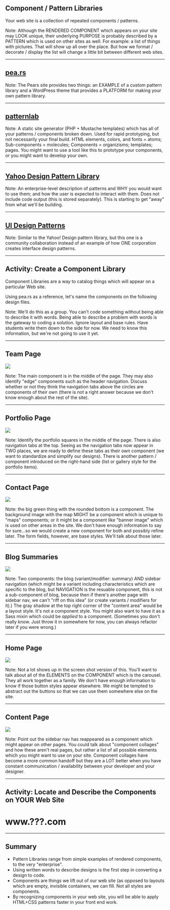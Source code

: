 ## Component / Pattern Libraries

Your web site is a collection of repeated components / patterns.

Note: Although the RENDERED COMPONENT which appears on your site may LOOK unique, their underlying PURPOSE is probably described by a PATTERN which is used on other sites as well. For example: a list of things with pictures. That will show up all over the place. But how we format / decorate / display the list will change a little bit between different web sites.

---------------------------------------
## [pea.rs](http://pea.rs/)

<!-- .slide: data-background-image="assets/pears.png" -->
<!-- .slide: data-background-position="top left" -->
<!-- .slide: data-state="bgimage" -->

Note: The Pears site provides two things: an EXAMPLE of a custom pattern library and a WordPress theme that provides a PLATFORM for making your own pattern library.

---------------------------------------
## [patternlab](http://patternlab.io/)

<!-- .slide: data-background-image="assets/patternlab.png" -->
<!-- .slide: data-background-position="top left" -->
<!-- .slide: data-state="bgimage" -->

Note: A static site generator (PHP + Mustache templates) which has all of your patterns / components broken down. Used for rapid prototyping, but not necessarily your final build. HTML elements, colors, and fonts = atoms; Sub-components = molecules; Components = organizisms; templates; pages. You might want to use a tool like this to prototype your components, or you might want to develop your own.

---------------------------------------
## [Yahoo Design Pattern Library](http://developer.yahoo.com/ypatterns/)

<!-- .slide: data-background-image="assets/yahoo_design_patterns.png" -->
<!-- .slide: data-background-position="top left" -->
<!-- .slide: data-state="bgimage" -->

Note: An enterprise-level description of patterns and WHY you would want to use them; and how the user is expected to interact with them. Does not include code output (this is stored separately). This is starting to get "away" from what we'll be building.

---------------------------------------
## [UI Design Patterns](http://ui-patterns.com/)

<!-- .slide: data-background-image="assets/uipatterns.png" -->
<!-- .slide: data-background-position="top left" -->
<!-- .slide: data-state="bgimage" -->

Note: Similar to the Yahoo! Design pattern library, but this one is a community collaboration instead of an example of how ONE corporation creates interface design patterns.

---------------------------------------
## Activity: Create a Component Library

Component Libraries are a way to catalog things which will appear on a particular Web site.

Using pea.rs as a reference, let's name the components on the following design files.


Note: We'll do this as a group. You can't code something without being able to describe it with words. Being able to describe a problem with words is the gateway to coding a solution. Ignore layout and base rules. Have students write them down to the side for now. We need to know this information, but we're not going to use it yet.

------
## Team Page

<!-- .slide: data-background-image="assets/AnggaPutra_team_psd.png" -->
<!-- .slide: data-background-position="top left" -->
<!-- .slide: data-state="bgimage--reveal-activity" -->

<img src="assets/AnggaPutra_team_psd.png" class="noshow" />

Note: The main component is in the middle of the page. They may also identify "edge" components such as the header navigation. Discuss whether or not they think the navigation tabs above the circles are components of their own (there is not a right answer because we don't know enough about the rest of the site).

------
## Portfolio Page

<!-- .slide: data-background-image="assets/AnggaPutra_portfolio_psd.png" -->
<!-- .slide: data-background-position="top left" -->
<!-- .slide: data-state="bgimage--reveal-activity" -->

<img src="assets/AnggaPutra_portfolio_psd.png" class="noshow" />

Note: Identify the portfolio squares in the middle of the page. There is also navigation tabs at the top. Seeing as the navigation tabs now appear in TWO places, we are ready to define these tabs as their own component (we want to standardize and simplify our designs). There is another pattern / component introduced on the right-hand side (list or gallery style for the portfolio items).

------
## Contact Page

<!-- .slide: data-background-image="assets/AnggaPutra_contact_psd.png" -->
<!-- .slide: data-background-position="top left" -->
<!-- .slide: data-state="bgimage--reveal-activity" -->

<img src="assets/AnggaPutra_contact_psd.png" class="noshow" />

Note: the big green thing with the rounded bottom is a component. The background image with the map MIGHT be a component which is unique to "maps" components; or it might be a component like "banner image" which is used on other areas in the site. We don't have enough information to say for sure...so we would create a new component for both and possibly refine later. The form fields, however, are base styles. We'll talk about those later.

------
## Blog Summaries

<!-- .slide: data-background-image="assets/AnggaPutra_blog_psd.png" -->
<!-- .slide: data-background-position="top left" -->
<!-- .slide: data-state="bgimage--reveal-activity" -->

<img src="assets/AnggaPutra_blog_psd.png" class="noshow" />

Note: Two components: the blog (variant/modifier: summary) AND sidebar navigation (which might be a variant including characteristics which are specific to the blog, but NAVIGATION is the resuable component, this is not a sub-component of blog, because then if there's another page with sidebar nav, we can't "riff on this idea" (or create variants / modifiers for it).) The gray shadow at the top right corner of the "content area" would be a layout style. It's not a component style. You might also want to have it as a Sass mixin which could be *applied* to a component. (Sometimes you don't really know. Just throw it in somewhere for now, you can always refactor later if you were wrong.)

------
## Home Page

<!-- .slide: data-background-image="assets/AnggaPutra_home_psd.png" -->
<!-- .slide: data-background-position="top left" -->
<!-- .slide: data-state="bgimage--reveal-activity" -->

<img src="assets/AnggaPutra_home_psd.png" class="noshow" />

Note: Not a lot shows up in the screen shot version of this. You'll want to talk about all of the ELEMENTS on the COMPONENT which is the carousel. They all work together as a family. We don't have enough information to know if those button styles appear elsewhere. We might be tempted to abstract out the buttons so that we can use them somewhere else on the site.

------
## Content Page

<!-- .slide: data-background-image="assets/AnggaPutra_page-2col_psd.png" -->
<!-- .slide: data-background-position="top left" -->
<!-- .slide: data-state="bgimage--reveal-activity" -->

<img src="assets/AnggaPutra_page-2col_psd.png" class="noshow" />

Note: Point out the sidebar nav has reappeared as a component which might appear on other pages. You could talk about "component collages" and how these aren't real pages, but rather a list of all possible elements which you might want to use on your site. Component collages have become a more common handoff but they are a LOT better when you have constant communication / availability between your developer and your designer.

------
## Activity: Locate and Describe the Components on YOUR Web Site

# www.???.com

------
## Summary

- Pattern Libraries range from simple examples of rendered components, to the very "enterprise".
- Using written words to describe designs is the first step in converting a design to code.
- Components are things we lift out of our web site (as opposed to layouts which are empty, invisible containers, we can fill. Not all styles are components.
- By recognizing components in your web site, you will be able to apply HTML+CSS patterns faster in your front end work.